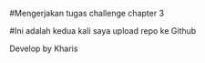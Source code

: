 #Mengerjakan tugas challenge chapter 3

#Ini adalah kedua kali saya upload repo ke Github

Develop by Kharis